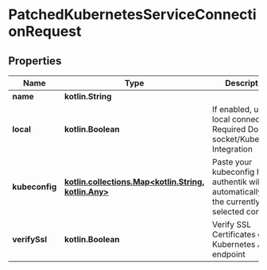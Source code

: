 
# PatchedKubernetesServiceConnectionRequest

## Properties
Name | Type | Description | Notes
------------ | ------------- | ------------- | -------------
**name** | **kotlin.String** |  |  [optional]
**local** | **kotlin.Boolean** | If enabled, use the local connection. Required Docker socket/Kubernetes Integration |  [optional]
**kubeconfig** | [**kotlin.collections.Map&lt;kotlin.String, kotlin.Any&gt;**](kotlin.Any.md) | Paste your kubeconfig here. authentik will automatically use the currently selected context. |  [optional]
**verifySsl** | **kotlin.Boolean** | Verify SSL Certificates of the Kubernetes API endpoint |  [optional]



